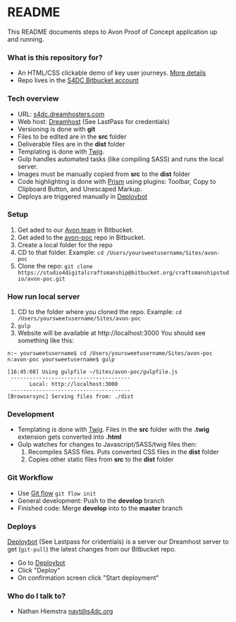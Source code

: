 # README #

This README documents steps to Avon Proof of Concept application up and running.

### What is this repository for? ###

* An HTML/CSS clickable demo of key user journeys. [More details](https://docs.google.com/document/d/1988FfC2Nhji_smnICsYE3qWNB4n_jK80tlvH8Sqdvs8/edit) 
* Repo lives in the [S4DC Bitbucket account](https://bitbucket.org/craftsmanshipstudio/)

### Tech overview ###
* URL: [s4dc.dreamhosters.com](http://s4dc.dreamhosters.com/)
* Web host: [Dreamhost](https://panel.dreamhost.com/) (See LastPass for credentials)
* Versioning is done with **git**
* Files to be edited are in the **src** folder
* Deliverable files are in the **dist** folder
* Templating is done with [Twig](https://www.npmjs.com/package/twig).
* Gulp handles automated tasks (like compiling SASS) and runs the local server.
* Images must be manually copied from **src** to the **dist** folder
* Code highlighting is done with [Prism](http://prismjs.com/) using plugins: Toolbar, Copy to Clipboard Button, and Unescaped Markup. 
* Deploys are triggered manually in [Deploybot](https://studio-for-digital-craftsmanship.deploybot.com/)

### Setup ###

1. Get aded to our [Avon team](https://bitbucket.org/account/user/craftsmanshipstudio/projects/AVON) in Bitbucket.
2. Get aded to the [avon-poc](https://bitbucket.org/craftsmanshipstudio/avon-poc) repo in Bitbucket.
3. Create a local folder for the repo
4. CD to that folder. Example: ```cd /Users/yoursweetusername/Sites/avon-poc```
3. Clone the repo: ```git clone https://studio4digitalcraftsmanship@bitbucket.org/craftsmanshipstudio/avon-poc.git```

### How run local server ###
1. CD to the folder where you cloned the repo. Example: ```cd /Users/yoursweetusername/Sites/avon-poc```
2. ```gulp```
3. Website will be available at http://localhost:3000
You should see something like this:
```
n:~ yoursweetusername$ cd /Users/yoursweetusername/Sites/avon-poc
n:avon-poc yoursweetusername$ gulp 

[16:45:08] Using gulpfile ~/Sites/avon-poc/gulpfile.js
 --------------------------------------
       Local: http://localhost:3000
 --------------------------------------
[Browsersync] Serving files from: ./dist
```

### Development ###
* Templating is done with [Twig](https://www.npmjs.com/package/twig). Files in the **src** folder with the **.twig** extension gets converted into **.html** 
* Gulp watches for changes to Javascript/SASS/twig files then: 
    1. Recompiles SASS files. Puts converted CSS files in the **dist** folder
    2. Copies other static files from **src** to the **dist** folder
   
### Git Workflow ###
- Use [Git flow](https://danielkummer.github.io/git-flow-cheatsheet/)
```git flow init```
- General development: Push to the **develop** branch
- Finished code: Merge **develop** into to the **master** branch

### Deploys ###
[Deploybot](https://studio-for-digital-craftsmanship.deploybot.com/) (See Lastpass for cridentials) is a server our Dreamhost server to get (```git-pull```)  the latest changes from our Bitbucket repo.
- Go to [Deploybot](https://studio-for-digital-craftsmanship.deploybot.com/) 
- Click "Deploy"
- On confirmation screen click "Start deployment"

### Who do I talk to? ###

* Nathan Hiemstra nayt@s4dc.org